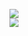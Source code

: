[![](https://img.shields.io/badge/Made%20With-Github%20Spray-lightgrey.svg?style=for-the-badge&logo=github)](https://github.com/Annihil/github-spray#28318)  
[![](https://i.imgur.com/2DrTn0Z.gif)](https://github.com/Annihil/github-spray)